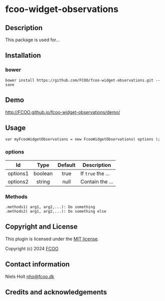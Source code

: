 # fcoo-widget-observations
>


## Description
This package is used for...

## Installation
### bower
`bower install https://github.com/FCOO/fcoo-widget-observations.git --save`

## Demo
http://FCOO.github.io/fcoo-widget-observations/demo/ 

## Usage
```var myFcooWidgetObservations = new FcooWidgetObservations( options );```


### options
| Id | Type | Default | Description |
| :--: | :--: | :-----: | --- |
| options1 | boolean | true | If <code>true</code> the ... |
| options2 | string | null | Contain the ... |

### Methods

    .methods1( arg1, arg2,...): Do something
    .methods2( arg1, arg2,...): Do something else



## Copyright and License
This plugin is licensed under the [MIT license](https://github.com/FCOO/fcoo-widget-observations/LICENSE).

Copyright (c) 2024 [FCOO](https://github.com/FCOO)

## Contact information

Niels Holt nho@fcoo.dk


## Credits and acknowledgements
